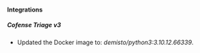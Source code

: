#### Integrations
##### Cofense Triage v3
- Updated the Docker image to: *demisto/python3:3.10.12.66339*.
